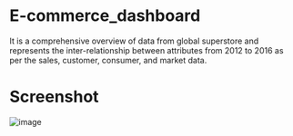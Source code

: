 # E-commerce_dashboard

It is a comprehensive overview of data from global superstore and represents the inter-relationship between attributes from 2012 to 2016 as per the sales, customer, consumer, and market data.

# Screenshot 

![image](https://user-images.githubusercontent.com/122366758/212152283-f07281f1-82fd-498b-a15e-1a806f5a25fb.png)

